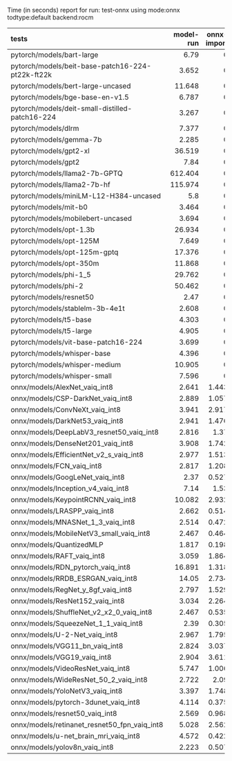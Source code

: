 Time (in seconds) report for run: test-onnx using mode:onnx todtype:default backend:rocm

| tests                                            |   model-run |   onnx-import |   torch-mlir |   iree-compile |   inference |
|:-------------------------------------------------|------------:|--------------:|-------------:|---------------:|------------:|
| pytorch/models/bart-large                        |       6.79  |         0     |            0 |          0     |           0 |
| pytorch/models/beit-base-patch16-224-pt22k-ft22k |       3.652 |         0     |            0 |          0     |           0 |
| pytorch/models/bert-large-uncased                |      11.648 |         0     |            0 |          0     |           0 |
| pytorch/models/bge-base-en-v1.5                  |       6.787 |         0     |            0 |          0     |           0 |
| pytorch/models/deit-small-distilled-patch16-224  |       3.267 |         0     |            0 |          0     |           0 |
| pytorch/models/dlrm                              |       7.377 |         0     |            0 |          0     |           0 |
| pytorch/models/gemma-7b                          |       2.285 |         0     |            0 |          0     |           0 |
| pytorch/models/gpt2-xl                           |      36.519 |         0     |            0 |          0     |           0 |
| pytorch/models/gpt2                              |       7.84  |         0     |            0 |          0     |           0 |
| pytorch/models/llama2-7b-GPTQ                    |     612.404 |         0     |            0 |          0     |           0 |
| pytorch/models/llama2-7b-hf                      |     115.974 |         0     |            0 |          0     |           0 |
| pytorch/models/miniLM-L12-H384-uncased           |       5.8   |         0     |            0 |          0     |           0 |
| pytorch/models/mit-b0                            |       3.464 |         0     |            0 |          0     |           0 |
| pytorch/models/mobilebert-uncased                |       3.694 |         0     |            0 |          0     |           0 |
| pytorch/models/opt-1.3b                          |      26.934 |         0     |            0 |          0     |           0 |
| pytorch/models/opt-125M                          |       7.649 |         0     |            0 |          0     |           0 |
| pytorch/models/opt-125m-gptq                     |      17.376 |         0     |            0 |          0     |           0 |
| pytorch/models/opt-350m                          |      11.868 |         0     |            0 |          0     |           0 |
| pytorch/models/phi-1_5                           |      29.762 |         0     |            0 |          0     |           0 |
| pytorch/models/phi-2                             |      50.462 |         0     |            0 |          0     |           0 |
| pytorch/models/resnet50                          |       2.47  |         0     |            0 |          0     |           0 |
| pytorch/models/stablelm-3b-4e1t                  |       2.608 |         0     |            0 |          0     |           0 |
| pytorch/models/t5-base                           |       4.303 |         0     |            0 |          0     |           0 |
| pytorch/models/t5-large                          |       4.905 |         0     |            0 |          0     |           0 |
| pytorch/models/vit-base-patch16-224              |       3.699 |         0     |            0 |          0     |           0 |
| pytorch/models/whisper-base                      |       4.396 |         0     |            0 |          0     |           0 |
| pytorch/models/whisper-medium                    |      10.905 |         0     |            0 |          0     |           0 |
| pytorch/models/whisper-small                     |       7.596 |         0     |            0 |          0     |           0 |
| onnx/models/AlexNet_vaiq_int8                    |       2.641 |         1.443 |            0 |          0.064 |           0 |
| onnx/models/CSP-DarkNet_vaiq_int8                |       2.889 |         1.057 |            0 |          0.063 |           0 |
| onnx/models/ConvNeXt_vaiq_int8                   |       3.941 |         2.917 |            0 |          0.064 |           0 |
| onnx/models/DarkNet53_vaiq_int8                  |       2.941 |         1.476 |            0 |          0.058 |           0 |
| onnx/models/DeepLabV3_resnet50_vaiq_int8         |       2.816 |         1.37  |            0 |          0.06  |           0 |
| onnx/models/DenseNet201_vaiq_int8                |       3.908 |         1.742 |            0 |          0.064 |           0 |
| onnx/models/EfficientNet_v2_s_vaiq_int8          |       2.977 |         1.513 |            0 |          0.062 |           0 |
| onnx/models/FCN_vaiq_int8                        |       2.817 |         1.208 |            0 |          0.06  |           0 |
| onnx/models/GoogLeNet_vaiq_int8                  |       2.37  |         0.527 |            0 |          0.065 |           0 |
| onnx/models/Inception_v4_vaiq_int8               |       7.14  |         1.53  |            0 |          0.059 |           0 |
| onnx/models/KeypointRCNN_vaiq_int8               |      10.082 |         2.932 |            0 |          0.06  |           0 |
| onnx/models/LRASPP_vaiq_int8                     |       2.662 |         0.514 |            0 |          0.064 |           0 |
| onnx/models/MNASNet_1_3_vaiq_int8                |       2.514 |         0.472 |            0 |          0.063 |           0 |
| onnx/models/MobileNetV3_small_vaiq_int8          |       2.467 |         0.464 |            0 |          0.058 |           0 |
| onnx/models/QuantizedMLP                         |       1.817 |         0.198 |            0 |          0.06  |           0 |
| onnx/models/RAFT_vaiq_int8                       |       3.059 |         1.864 |            0 |          0.059 |           0 |
| onnx/models/RDN_pytorch_vaiq_int8                |      16.891 |         1.318 |            0 |          0.061 |           0 |
| onnx/models/RRDB_ESRGAN_vaiq_int8                |      14.05  |         2.734 |            0 |          0.061 |           0 |
| onnx/models/RegNet_y_8gf_vaiq_int8               |       2.797 |         1.529 |            0 |          0.06  |           0 |
| onnx/models/ResNet152_vaiq_int8                  |       3.034 |         2.264 |            0 |          0.061 |           0 |
| onnx/models/ShuffleNet_v2_x2_0_vaiq_int8         |       2.467 |         0.535 |            0 |          0.061 |           0 |
| onnx/models/SqueezeNet_1_1_vaiq_int8             |       2.39  |         0.305 |            0 |          0.06  |           0 |
| onnx/models/U-2-Net_vaiq_int8                    |       2.967 |         1.795 |            0 |          0.058 |           0 |
| onnx/models/VGG11_bn_vaiq_int8                   |       2.824 |         3.037 |            0 |          0.064 |           0 |
| onnx/models/VGG19_vaiq_int8                      |       2.904 |         3.611 |            0 |          0.063 |           0 |
| onnx/models/VideoResNet_vaiq_int8                |       5.747 |         1.006 |            0 |          0.058 |           0 |
| onnx/models/WideResNet_50_2_vaiq_int8            |       2.722 |         2.09  |            0 |          0.057 |           0 |
| onnx/models/YoloNetV3_vaiq_int8                  |       3.397 |         1.748 |            0 |          0.058 |           0 |
| onnx/models/pytorch-3dunet_vaiq_int8             |       4.114 |         0.375 |            0 |          0.064 |           0 |
| onnx/models/resnet50_vaiq_int8                   |       2.569 |         0.968 |            0 |          0.059 |           0 |
| onnx/models/retinanet_resnet50_fpn_vaiq_int8     |       5.028 |         2.562 |            0 |          0.067 |           0 |
| onnx/models/u-net_brain_mri_vaiq_int8            |       4.572 |         0.422 |            0 |          0.059 |           0 |
| onnx/models/yolov8n_vaiq_int8                    |       2.223 |         0.507 |            0 |          0.058 |           0 |
